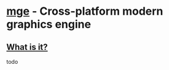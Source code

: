 [mge](https://github.com/marcusnessemadland/mge) - Cross-platform modern graphics engine
============================================================================

[What is it?](https://github.com/marcusnessemadland/mge)
-------------------------------------------------------------

todo